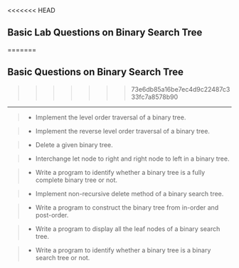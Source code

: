 <<<<<<< HEAD
## Basic Lab Questions on Binary Search Tree
=======
## Basic Questions on Binary Search Tree
>>>>>>> 73e6db85a16be7ec4d9c22487c333fc7a8578b90

---

> - Implement the level order traversal of a binary tree.

> - Implement the reverse level order traversal of a binary tree.

> - Delete a given binary tree.

> - Interchange let node to right and right node to left in a binary tree.

> - Write a program to identify whether a binary tree is a fully complete binary tree or not.

> - Implement non-recursive delete method of a binary search tree.

> - Write a program to construct the binary tree from in-order and post-order.

> - Write a program to display all the leaf nodes of a binary search tree.

> - Write a program to identify whether a binary tree is a binary search tree or not.
